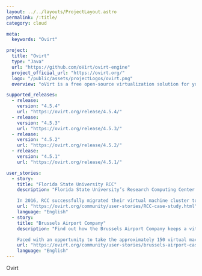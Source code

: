 ```yaml
---
layout: ../../layouts/ProjectLayout.astro
permalink: /:title/
category: cloud

meta:
  keywords: "Ovirt"

project:
  title: "Ovirt"
  type: "Java"
  url: "https://github.com/oVirt/ovirt-engine"
  project_official_url: "https://ovirt.org/"
  logo: "/public/assets/projectLogos/ovirt.png"
  overview: "oVirt is a free open-source virtualization solution for your entire enterprise."

supported_releases:
  - release:
    version: "4.5.4"
    url: "https://ovirt.org/release/4.5.4/"
  - release:
    version: "4.5.3"
    url: "https://ovirt.org/release/4.5.3/"
  - release:
    version: "4.5.2"
    url: "https://ovirt.org/release/4.5.2/"
  - release:
    version: "4.5.1"
    url: "https://ovirt.org/release/4.5.1/"

user_stories:
  - story:
    title: "Florida State University RCC"
    description: "Florida State University’s Research Computing Center (RCC) provides the university’s academic community with access to a virtual machine cluster. It is used for basic data services, collaborative applications, firewall installation, and other self-managed services.

    In 2016, RCC successfully migrated their virtual machine cluster to oVirt. The oVirt-powered cluster is currently serving 60 users across 20 academic departments."
    url: "https://ovirt.org/community/user-stories/RCC-case-study.html"
    language: "English"
  - story:
    title: "Brussels Airport Company"
    description: "Find out how the Brussels Airport Company keeps a vital transportation and cargo center moving by managing their virtual machines with oVirt.

    Faced with an opportunity to take the approximately 150 virtual machines housed on 30 Solaris machines and manage them with another virtual datacenter management tool, the Brussels Airport IT team went with oVirt running atop CentOS."
    url: "https://ovirt.org/community/user-stories/brussels-airport-case-study.html"
    language: "English"
---
```


<p>Ovirt</p>
